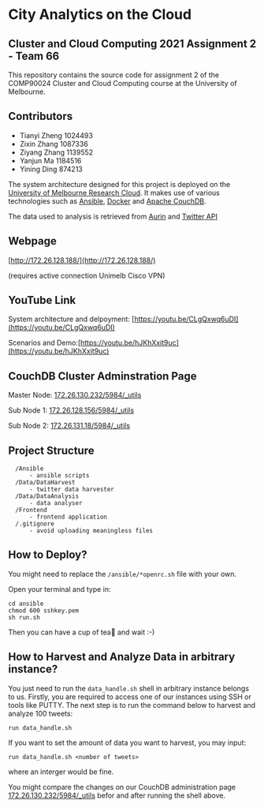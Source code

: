 # **City Analytics on the Cloud**
## **Cluster and Cloud Computing 2021 Assignment 2 - Team 66**
This repository contains the source code for assignment 2 of the COMP90024 Cluster and Cloud Computing course at the University of Melbourne.

## **Contributors**

- Tianyi Zheng 	1024493
- Zixin Zhang 	1087336
- Ziyang Zhang 	1139552
- Yanjun Ma 	1184516
- Yining Ding 	874213

The system architecture designed for this project is deployed on the [University of Melbourne Research Cloud](https://dashboard.cloud.unimelb.edu.au/). It makes use of various technologies such as [Ansible](https://www.ansible.com), [Docker](https://www.docker.com) and [Apache CouchDB](https://couchdb.apache.org). 

The data used to analysis is retrieved from [Aurin](https://aurin.org.au/) and [Twitter API](https://developer.twitter.com/en/docs/twitter-api)

## **Webpage** 

[http://172.26.128.188/](http://172.26.128.188/) 

(requires active connection Unimelb Cisco VPN)

## **YouTube Link**

System architecture and delpoyment: [https://youtu.be/CLgQxwq6uDI](https://youtu.be/CLgQxwq6uDI)

Scenarios and Demo:[https://youtu.be/hJKhXxit9uc](https://youtu.be/hJKhXxit9uc)


## **CouchDB Cluster Adminstration Page**
Master Node: [172.26.130.232/5984/_utils](172.26.130.232/5984/_utils)

Sub Node 1: [172.26.128.156/5984/_utils](172.26.128.156/5984/_utils)

Sub Node 2: [172.26.131.18/5984/_utils](172.26.131.18/5984/_utils)

## **Project Structure**
```
  /Ansible
      - ansible scripts
  /Data/DataHarvest
      - twitter data harvester
  /Data/DataAnalysis
      - data analyser 
  /Frontend
      - frontend application
  /.gitignore
      - avoid uploading meaningless files
```

## **How to Deploy?**
You might need to replace the `/ansible/*openrc.sh` file with your own.

Open your terminal and type in:
```
cd ansible
chmod 600 sshkey.pem
sh run.sh
```
 Then you can have a cup of tea🍵 and wait :-)

## **How to Harvest and Analyze Data in arbitrary instance?**
You just need to run the `data_handle.sh` shell in arbitrary instance belongs to us. Firstly, you are required to access one of our instances using SSH or tools like PUTTY. The next step is to run the command below to harvest and analyze 100 tweets: 
```
run data_handle.sh
```
 If you want to set the amount of data you want to harvest, you may input: 
```
run data_handle.sh <number of tweets>
```
where an interger would be fine.

You might compare the changes on our CouchDB administration page [172.26.130.232/5984/_utils](172.26.130.232/5984/_utils) befor and after running the shell above.
